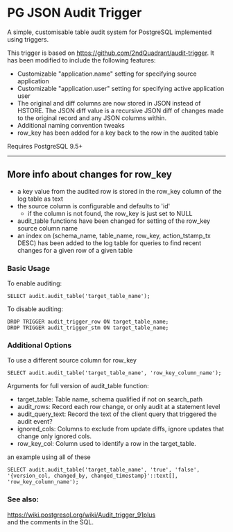 # PG JSON Audit Trigger

A simple, customisable table audit system for PostgreSQL implemented using
triggers.

This trigger is based on https://github.com/2ndQuadrant/audit-trigger.
It has been modified to include the following features:

  * Customizable "application.name" setting for specifying source application
  * Customizable "application.user" setting for specifying active application user
  * The original and diff columns are now stored in JSON instead of HSTORE.
    The JSON diff value is a recursive JSON diff of changes made to the original
    record and any JSON columns within.
  * Additional naming convention tweaks
  * row_key has been added for a key back to the row in the audited table

Requires PostgreSQL 9.5+

----

## More info about changes for row_key
* a key value from the audited row is stored in the row_key column of the log table as text
* the source column is configurable and defaults to 'id'
    * if the column is not found, the row_key is just set to NULL
* audit_table functions have been changed for setting of the row_key source column name
* an index on (schema_name, table_name, row_key, action_tstamp_tx DESC) has been added to the log table
 for queries to find recent changes for a given row of a given table


### Basic Usage

To enable auditing:

    SELECT audit.audit_table('target_table_name');
    
To disable auditing:

    DROP TRIGGER audit_trigger_row ON target_table_name;
    DROP TRIGGER audit_trigger_stm ON target_table_name;
    
### Additional Options

To use a different source column for row_key

    SELECT audit.audit_table('target_table_name', 'row_key_column_name');

Arguments for full version of audit_table function:
    
* target_table:     Table name, schema qualified if not on search_path
* audit_rows:       Record each row change, or only audit at a statement level
* audit_query_text: Record the text of the client query that triggered the audit event?
* ignored_cols:     Columns to exclude from update diffs, ignore updates that change only ignored cols.
* row_key_col:      Column used to identify a row in the target_table.

an example using all of these

    SELECT audit.audit_table('target_table_name', 'true', 'false', '{version_col, changed_by, changed_timestamp}'::text[], 'row_key_column_name');
    
### See also:

https://wiki.postgresql.org/wiki/Audit_trigger_91plus  
and the comments in the SQL.  
